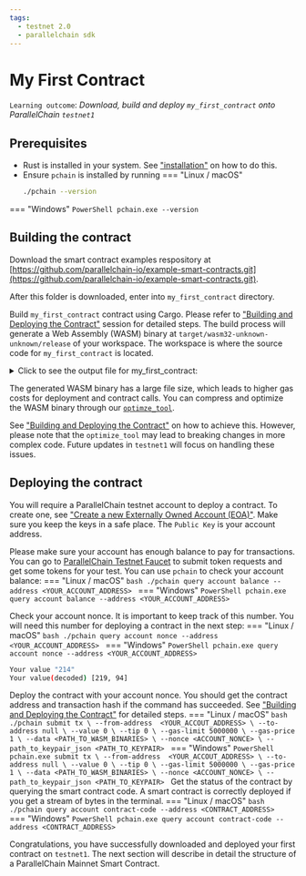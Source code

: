 ```yaml
---
tags:
  - testnet 2.0
  - parallelchain sdk
---
```


# My First Contract

`Learning outcome`: _Download, build and deploy `my_first_contract` onto ParallelChain `testnet1`_

## Prerequisites
* Rust is installed in your system. See ["installation"](installation.md#linux-and-macos) on how to do this.
* Ensure `pchain` is installed by running 
=== "Linux / macOS"
    ```bash
    ./pchain --version
    ```
=== "Windows"
    ```PowerShell
    pchain.exe --version
    ```

## Building the contract
Download the smart contract examples respository at [https://github.com/parallelchain-io/example-smart-contracts.git](https://github.com/parallelchain-io/example-smart-contracts.git). 

After this folder is downloaded, enter into `my_first_contract` directory.

Build `my_first_contract` contract using Cargo. Please refer to ["Building and Deploying the Contract"](build_deploy_contract.md) session for detailed steps. The build process will generate a Web Assembly (WASM) binary at `target/wasm32-unknown-unknown/release` of your workspace. The workspace is where the source code for `my_first_contract` is located. 

<details>
  <summary>Click to see the output file for my_first_contract:</summary>
    1. Go to "my_first_contract"
    ```bash
    cd my_first_contract/
    ```

    1. Go to the output folder of "my_first_contract"
    ```bash
    cd target/wasm32-unknown-unknown/release
    ```

    1. Your built contract can be found:
    ```bash
    $ ls
    my_first_contract.wasm
    ```
</details>

The generated WASM binary has a large file size, which leads to higher gas costs for deployment and contract calls. You can compress and optimize the WASM binary through our [`optimze_tool`](https://raw.githubusercontent.com/parallelchain-io/example-smart-contracts/main/optimize.sh). 


See ["Building and Deploying the Contract"](/smart_contract_sdk/build_deploy_contract)
on how to achieve this. However, please note that the `optimize_tool` may lead to breaking changes in more complex code. Future updates in `testnet1` will focus on handling these issues.

## Deploying the contract

You will require a ParallelChain testnet account to deploy a contract. To create one, see ["Create a new Externally Owned Account (EOA)"](../cli/tutorial.md#create-a-new-externally-owned-account-eoa). Make sure you keep the keys in a safe place. The `Public Key` is your account address.

Please make sure your account has enough balance to pay for transactions. You can go to [ParallelChain Testnet Faucet](https://testnet.parallelchain.io/explorer/faucet) to submit token requests and get some tokens for your test. You can use `pchain` to check your account balance:
=== "Linux / macOS"
    ```bash
    ./pchain query account balance --address <YOUR_ACCOUNT_ADDRESS>
    ```
=== "Windows"
    ```PowerShell
    pchain.exe query account balance --address <YOUR_ACCOUNT_ADDRESS>
    ```

Check your account nonce. It is important to keep track of this number. You will need this number for deploying a contract in the next step:
=== "Linux / macOS"
    ```bash
    ./pchain query account nonce --address <YOUR_ACCOUNT_ADDRESS>
    ```
=== "Windows"
    ```PowerShell
    pchain.exe query account nonce --address <YOUR_ACCOUNT_ADDRESS>
    ```

```bash
Your value "214"
Your value(decoded) [219, 94]
```

Deploy the contract with your account nonce. You should get the contract address and transaction hash if the command has succeeded. See ["Building and Deploying the Contract"](build_deploy_contract.md) for detailed steps.
=== "Linux / macOS"
    ```bash
    ./pchain submit tx \
    --from-address  <YOUR_ACCOUT_ADDRESS> \
    --to-address null \
    --value 0 \
    --tip 0 \
    --gas-limit 5000000 \
    --gas-price 1 \
    --data <PATH_TO_WASM_BINARIES> \
    --nonce <ACCOUNT_NONCE> \
    --path_to_keypair_json <PATH_TO_KEYPAIR>
    ```
=== "Windows"
    ```PowerShell
    pchain.exe submit tx \
    --from-address  <YOUR_ACCOUT_ADDRESS> \
    --to-address null \
    --value 0 \
    --tip 0 \
    --gas-limit 5000000 \
    --gas-price 1 \
    --data <PATH_TO_WASM_BINARIES> \
    --nonce <ACCOUNT_NONCE> \
    --path_to_keypair_json <PATH_TO_KEYPAIR>
    ```
Get the status of the contract by querying the smart contract code. A smart contract is correctly deployed if you get a stream of bytes in the terminal.
=== "Linux / macOS"
    ```bash
    ./pchain query account contract-code --address <CONTRACT_ADDRESS>
    ```
=== "Windows"
    ```PowerShell
    pchain.exe query account contract-code --address <CONTRACT_ADDRESS>
    ```

Congratulations, you have successfully downloaded and deployed your first contract on `testnet1`. The next section will describe in detail the structure of a ParallelChain Mainnet Smart Contract.

